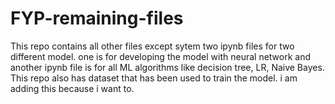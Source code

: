 # FYP-remaining-files
This repo contains all other files except sytem
two ipynb files for two different model.
one is for developing the model with neural network and another ipynb file is for all ML algorithms like decision tree, LR, Naive Bayes.
This repo also has dataset that has been used to train the model.
i am adding this because i want to.
